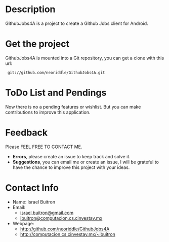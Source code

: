 Description
===========

GithubJobs4A is a project to create a Github Jobs client for Android.


Get the project
===============

GithubJobs4A is mounted into a Git repository, you can get a clone
with this url:

     git://github.com/neoriddle/GithubJobs4A.git


ToDo List and Pendings
======================

Now there is no a pending features or wishlist.
But you can make contributions to improve this application.


Feedback
========

Please FEEL FREE TO CONTACT ME.

* **Errors**, please create an issue to keep track and solve it.
* **Suggestions**, you can email me or create an issue, I will be grateful to have the chance to improve this project with your ideas.


Contact Info
============

* Name: Israel Buitron
* Email:
    * israel.buitron@gmail.com
    * ibuitron@computacion.cs.cinvestav.mx
* Webpage:
    * http://github.com/neoriddle/GithubJobs4A
	* http://computacion.cs.cinvestav.mx/~ibuitron